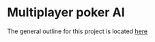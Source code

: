 # Multiplayer poker AI 

The general outline for this project is located [here](https://docs.google.com/document/d/1zoIaEfRAAT-VjQAq6Jvh9zhmUQAf13CJb77YE9rOhT8/edit?usp=sharing)